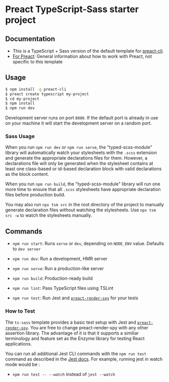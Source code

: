 # Preact TypeScript-Sass starter project

## Documentation

-   This is a TypeScript + Sass version of the default template for
    [preact-cli](https://github.com/developit/preact-cli).
-   [For Preact](https://preactjs.com/): General information about how to work
    with Preact, not specific to this template

## Usage

```bash
$ npm install -g preact-cli
$ preact create typescript my-project
$ cd my-project
$ npm install
$ npm run dev
```

Development server runs on port `8080`. If the default port is already in use on
your machine it will start the development server on a random port.

### Sass Usage

When you run `npm run dev` or `npm run serve`, the "typed-scss-module" library will automatically watch 
your stylesheets with the `.scss` extension and generate the appropriate declarations files for them.
However, a declarations file will only be generated when the stylesheet contains at least one
class-based or id-based declaration block with valid declarations as the block content.

When you run `npm run build`, the "typed-scss-module" library will run one more time to ensure that 
all `.scss` stylesheets have appropriate declaration files before production build.

You may also run `npx tsm src` in the root directory of the project to manually generate declaration 
files without watching the stylesheets. Use `npx tsm src -w` to watch the stylesheets manually.

## Commands

-   `npm run start`: Runs `serve` or `dev`, depending on `NODE_ENV` value.
    Defaults to `dev server`

-   `npm run dev`: Run a development, HMR server

-   `npm run serve`: Run a production-like server

-   `npm run build`: Production-ready build

-   `npm run lint`: Pass TypeScript files using TSLint

-   `npm run test`: Run Jest and
    [`preact-render-spy`](https://github.com/mzgoddard/preact-render-spy) for
    your tests

### How to Test

The `ts-sass` template provides a basic test setup with Jest and
[`preact-render-spy`](https://github.com/mzgoddard/preact-render-spy). You are
free to change preact-render-spy with any other assertion library. The advantage
of it is that it supports a similiar terminology and feature set as the Enzyme
library for testing React applications.

You can run all additional Jest CLI commands with the `npm run test` command as
described in the
[Jest docs](https://facebook.github.io/jest/docs/en/cli.html#using-with-npm-scripts).
For example, running jest in watch mode would be :

-   `npm run test -- --watch` instead of `jest --watch`